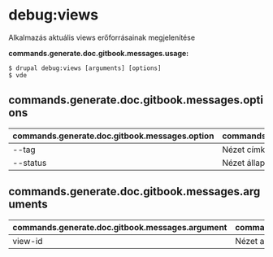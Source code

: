 # debug:views
Alkalmazás aktuális views erőforrásainak megjelenítése

**commands.generate.doc.gitbook.messages.usage:**
```
$ drupal debug:views [arguments] [options]
$ vde  
```

## commands.generate.doc.gitbook.messages.options
commands.generate.doc.gitbook.messages.option | commands.generate.doc.gitbook.messages.details
-------|-------------
--tag | Nézet címkéje
--status | Nézet állapota (engedélyezett|tiltott)

## commands.generate.doc.gitbook.messages.arguments
commands.generate.doc.gitbook.messages.argument | commands.generate.doc.gitbook.messages.details
---------|-------------
view-id | Nézet azonosítója

